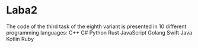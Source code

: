 # Laba2
The code of the third task of the eighth variant is presented in 10 different programming languages:
C++
C#
Python
Rust
JavaScript
Golang
Swift
Java
Kotlin
Ruby
